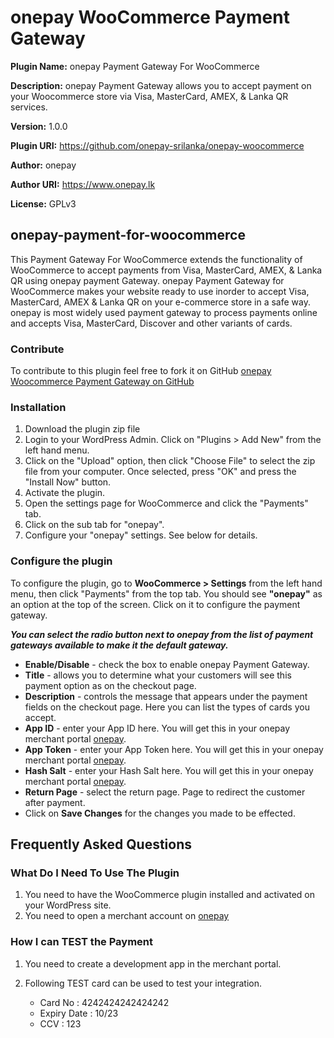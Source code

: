 # onepay WooCommerce Payment Gateway

**Plugin Name:** onepay Payment Gateway For WooCommerce

**Description:** onepay Payment Gateway allows you to accept payment on your Woocommerce store via Visa, MasterCard, AMEX, & Lanka QR services.

**Version:** 1.0.0

**Plugin URI:** https://github.com/onepay-srilanka/onepay-woocommerce

**Author:** onepay 

**Author URI:** https://www.onepay.lk

**License:** GPLv3


## onepay-payment-for-woocommerce
This Payment Gateway For WooCommerce extends the functionality of WooCommerce to accept payments from Visa, MasterCard, AMEX, & Lanka QR using onepay payment Gateway. onepay Payment Gateway for WooCommerce makes your website ready to use inorder to accept Visa, MasterCard, AMEX & Lanka QR on your e-commerce store in a safe way.   onepay is most widely used payment gateway to process payments online and accepts Visa, MasterCard, Discover and other variants of cards.

### Contribute
To contribute to this plugin feel free to fork it on GitHub [onepay Woocommerce Payment Gateway on GitHub](https://github.com/onepay-srilanka/onepay-woocommerce)

### Installation
1. 	Download the plugin zip file
2. 	Login to your WordPress Admin. Click on "Plugins > Add New" from the left hand menu.
3.  Click on the "Upload" option, then click "Choose File" to select the zip file from your computer. Once selected, press "OK" and press the "Install Now" button.
4.  Activate the plugin.
5. 	Open the settings page for WooCommerce and click the "Payments" tab.
6. 	Click on the sub tab for "onepay".
7.	Configure your "onepay" settings. See below for details.

### Configure the plugin
To configure the plugin, go to __WooCommerce > Settings__ from the left hand menu, then click "Payments" from the top tab. You should see __"onepay"__ as an option at the top of the screen. Click on it to configure the payment gateway.

__*You can select the radio button next to onepay from the list of payment gateways available to make it the default gateway.*__

* __Enable/Disable__ - check the box to enable onepay Payment Gateway.
* __Title__ - allows you to determine what your customers will see this payment option as on the checkout page.
* __Description__ - controls the message that appears under the payment fields on the checkout page. Here you can list the types of cards you accept.
* __App ID__  - enter your App ID here. You will get this in your onepay merchant portal [onepay](https://merchant-v2.onepay.lk/#/login).
* __App Token__  - enter your App Token here. You will get this in your onepay merchant portal [onepay](https://merchant-v2.onepay.lk/#/login).
* __Hash Salt__  - enter your Hash Salt here. You will get this in your onepay merchant portal [onepay](https://merchant-v2.onepay.lk/#/login).
* __Return Page__  - select the return page. Page to redirect the customer after payment.
* Click on __Save Changes__ for the changes you made to be effected.

## Frequently Asked Questions


### What Do I Need To Use The Plugin

1.	You need to have the WooCommerce plugin installed and activated on your WordPress site.
2.	You need to open a merchant account on [onepay](https://merchant-v2.onepay.lk/#/login)

### How I can TEST the Payment
1.	You need to create a development app in the merchant portal.

2. Following TEST card can be used to test your integration.
    * Card No : 4242424242424242
    * Expiry Date : 10/23
    * CCV : 123

